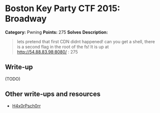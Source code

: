# Boston Key Party CTF 2015: Broadway

**Category:** Pwning
**Points:** 275
**Solves** 
**Description:**

> lets pretend that first CDN didnt happened! can you get a shell, there is a second flag in the root of the fs! It is up at http://54.88.83.98:8080/ : 275

## Write-up

(TODO)

## Other write-ups and resources

* [H4x0rPsch0rr](http://hxp.io/blog/15/Boston%20Key%20Party%202015%20-%20pwn%20275:%20Broadway/)
